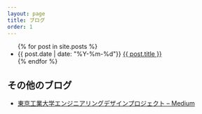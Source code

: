 ```yaml
---
layout: page
title: ブログ
order: 1
---
```


<ul>
  {% for post in site.posts %}
    <li>
      <span class="post-meta">{{ post.date | date: "%Y-%m-%d"}}</span>
      <a href="{{ post.url | replace: 'index.html', ''}}">{{ post.title }}</a>
    </li>
  {% endfor %}
</ul>


## その他のブログ

* [東京工業大学エンジニアリングデザインプロジェクト – Medium](https://medium.com/titech-eng-and-design)
